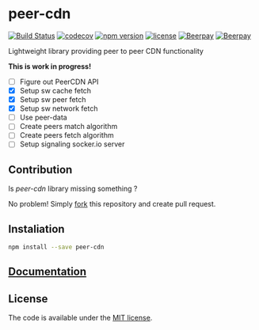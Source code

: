 # peer-cdn

[![Build Status](https://travis-ci.org/vardius/peer-cdn.svg?branch=master)](https://travis-ci.org/vardius/peer-cdn)
[![codecov](https://codecov.io/gh/vardius/peer-cdn/branch/master/graph/badge.svg)](https://codecov.io/gh/vardius/peer-cdn)
[![npm version](https://img.shields.io/npm/v/peer-cdn.svg)](https://www.npmjs.com/package/peer-cdn)
[![license](https://img.shields.io/github/license/mashape/apistatus.svg)](LICENSE.md)
[![Beerpay](https://beerpay.io/vardius/peer-cdn/badge.svg?style=beer-square)](https://beerpay.io/vardius/peer-cdn) [![Beerpay](https://beerpay.io/vardius/peer-cdn/make-wish.svg?style=flat-square)](https://beerpay.io/vardius/peer-cdn?focus=wish)

Lightweight library providing peer to peer CDN functionality

**This is work in progress!**
- [ ] Figure out PeerCDN API
- [x] Setup sw cache fetch
- [x] Setup sw peer fetch
- [x] Setup sw network fetch
- [ ] Use peer-data
- [ ] Create peers match algorithm
- [ ] Create peers fetch algorithm
- [ ] Setup signaling socker.io server

## Contribution

Is *peer-cdn* library missing something ?

No problem! Simply [fork](https://github.com/vardius/peer-cdn/network#fork-destination-box) this repository and create pull request.

## Instaliation

```bash
npm install --save peer-cdn
```

## [Documentation](https://github.com/vardius/peer-cdn/wiki)

## License

The code is available under the [MIT license](LICENSE.md).

